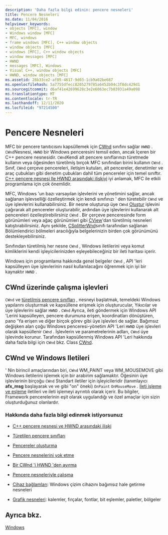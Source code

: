 ```yaml
---
description: 'Daha fazla bilgi edinin: pencere nesneleri'
title: Pencere Nesneleri
ms.date: 11/04/2016
helpviewer_keywords:
- objects [MFC], window
- Windows window [MFC]
- MFC, windows
- frame windows [MFC], C++ window objects
- window objects [MFC]
- windows [MFC], C++ window objects
- window messages [MFC]
- HWND
- messages [MFC], Windows
- Visual C++, window objects [MFC]
- HWND, window objects [MFC]
ms.assetid: 28b33ce2-af05-4617-9d03-1cb9a02be687
ms.openlocfilehash: 5a7755dfecc8205279785a6452b04c3f8dc429d1
ms.sourcegitcommit: d6af41e42699628c3e2e6063ec7b03931a49a098
ms.translationtype: MT
ms.contentlocale: tr-TR
ms.lasthandoff: 12/11/2020
ms.locfileid: "97214500"
---
```

# <a name="window-objects"></a>Pencere Nesneleri

MFC bir pencere tanıtıcısını kapsüllemek için [CWnd](../mfc/reference/cwnd-class.md) sınıfını sağlar `HWND` . `CWnd`Nesnesi, `HWND` bir Windows penceresini temsil eden, ancak Içeren bir C++ pencere nesnesidir. `CWnd`Kendi alt pencere sınıflarınızı türetmede kullanın veya öğesinden türetilmiş bırçok MFC sınıfından birini kullanın `CWnd` . Sınıf, `CWnd` çerçeve pencereleri, iletişim kutuları, alt pencereler, denetimler ve araç çubukları gibi denetim çubukları dahil tüm pencereler için temel sınıftır. [C++ pencere nesnesi Ile HWND arasındaki ilişkiyi](../mfc/relationship-between-a-cpp-window-object-and-an-hwnd.md) iyi anlamak, MFC ile etkili programlama için çok önemlidir.

MFC, Windows 'un bazı varsayılan işlevlerini ve yönetimini sağlar, ancak sağlanan işlevselliği özelleştirmek için kendi sınıfınızı ' den türetebilir `CWnd` ve üye işlevlerini kullanabilirsiniz. Bir nesne oluşturup üye `CWnd` [Oluştur](../mfc/reference/cwnd-class.md#create) işlevini çağırarak alt pencereler oluşturabilir, ardından üye işlevlerini kullanarak alt pencereleri özelleştirebilirsiniz `CWnd` . Bir çerçeve penceresinde form görünümleri veya ağaç görünümleri gibi [CView](../mfc/reference/cview-class.md)'dan türetilmiş nesneleri katıştırabilirsiniz. Aynı şekilde, [CSplitterWnd](../mfc/reference/csplitterwnd-class.md)sınıfı tarafından sağlanan Bölümlendirici bölmeleri aracılığıyla belgelerinizin birden çok görünümünü destekleyebilirsiniz.

Sınıfından türetilmiş her nesne `CWnd` , Windows iletilerini veya komut kimliklerini kendi işleyicilerinizden eşleyebileceğiniz bir ileti haritası içerir.

Windows için programlama hakkında genel belgeler `CWnd` , API 'leri kapsülleyen üye işlevlerinin nasıl kullanılacağını öğrenmek için iyi bir kaynaktır `HWND` .

## <a name="functions-for-operating-on-a-cwnd"></a>CWnd üzerinde çalışma işlevleri

`CWnd` ve [türetilmiş pencere sınıfları](../mfc/derived-window-classes.md) , nesneyi başlatmak, temeldeki Windows yapılarını oluşturmak ve kapsüllene erişmek için oluşturucular, Yıkıcılar ve üye işlevlerini sağlar `HWND` . `CWnd` Ayrıca, ileti göndermek için Windows API 'Lerini kapsülleyen, pencere durumuna erişen, koordinatları dönüştüren, pano 'Ya erişen ve diğer birçok görev gibi üye işlevleri de sağlar. Bağımsız değişken alan çoğu Windows penceresi-yönetim API 'Leri `HWND` üye işlevleri olarak kapsüllenir `CWnd` . İşlevlerin ve parametrelerinin adları, `CWnd` üye işlevinde korunur. Tarafından kapsüllenmiş Windows API 'Leri hakkında daha fazla bilgi için `CWnd` bkz. Class [CWnd](../mfc/reference/cwnd-class.md).

## <a name="cwnd-and-windows-messages"></a>CWnd ve Windows Iletileri

' Nin birincil amaçlarından biri, `CWnd` WM_PAINT veya WM_MOUSEMOVE gibi Windows iletilerini işlemek için bir arabirim sağlamaktır. Öğesinin üye işlevlerinin birçoğu `CWnd` Standart iletiler için işleyicileridir (tanımlayıcı **afx_msg** başlayarak ve ve gibi "on" öneki) `OnPaint` `OnMouseMove` . [Ileti işleme ve eşleme](../mfc/message-handling-and-mapping.md) iletileri ve ileti işlemeyi ayrıntılı olarak içerir. Bu bilgiler, Framework pencerelerinin eşit olarak uygulandığı ve özel amaçlar için sizin oluşturduğunuz olanlardır.

### <a name="what-do-you-want-to-know-more-about"></a>Hakkında daha fazla bilgi edinmek istiyorsunuz

- [C++ pencere nesnesi ve HWND arasındaki ilişki](../mfc/relationship-between-a-cpp-window-object-and-an-hwnd.md)

- [Türetilen pencere sınıfları](../mfc/derived-window-classes.md)

- [Pencereler oluşturma](../mfc/creating-windows.md)

- [Pencere nesnelerini yok etme](../mfc/destroying-window-objects.md)

- [Bir CWnd 'i HWND 'den ayırma](../mfc/detaching-a-cwnd-from-its-hwnd.md)

- [Pencere nesneleriyle çalışma](../mfc/working-with-window-objects.md)

- [Cihaz bağlamları](../mfc/device-contexts.md): Windows çizim cihazını bağımsız hale getirme nesneleri

- [Grafik nesneleri](../mfc/graphic-objects.md): kalemler, fırçalar, fontlar, bit eşlemler, paletler, bölgeler

## <a name="see-also"></a>Ayrıca bkz.

[Windows](../mfc/windows.md)
